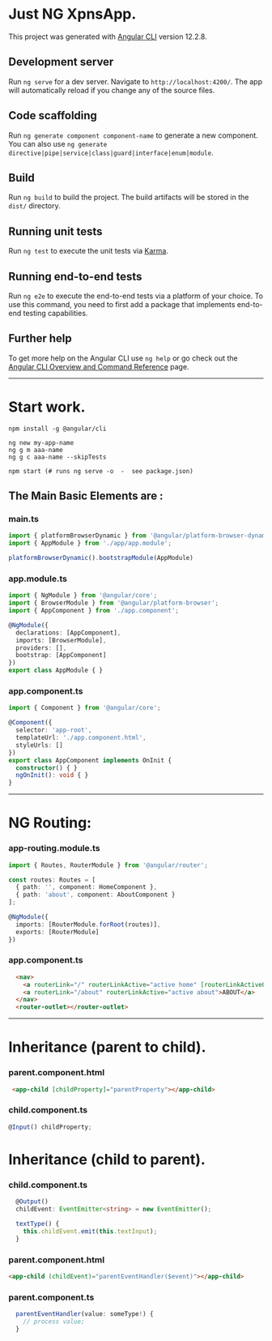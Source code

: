 # Just NG XpnsApp.

This project was generated with [Angular CLI](https://github.com/angular/angular-cli) version 12.2.8.

## Development server

Run `ng serve` for a dev server. Navigate to `http://localhost:4200/`. The app will automatically reload if you change any of the source files.

## Code scaffolding

Run `ng generate component component-name` to generate a new component. You can also use `ng generate directive|pipe|service|class|guard|interface|enum|module`.

## Build

Run `ng build` to build the project. The build artifacts will be stored in the `dist/` directory.

## Running unit tests

Run `ng test` to execute the unit tests via [Karma](https://karma-runner.github.io).

## Running end-to-end tests

Run `ng e2e` to execute the end-to-end tests via a platform of your choice. To use this command, you need to first add a package that implements end-to-end testing capabilities.

## Further help

To get more help on the Angular CLI use `ng help` or go check out the [Angular CLI Overview and Command Reference](https://angular.io/cli) page.

----------------------------------------------------------------

# Start work.

```bsh
npm install -g @angular/cli

ng new my-app-name
ng g m aaa-name
ng g c aaa-name --skipTests

npm start (# runs ng serve -o  -  see package.json)
```

## The Main Basic Elements are :

### main.ts

```ts
import { platformBrowserDynamic } from '@angular/platform-browser-dynamic';
import { AppModule } from './app/app.module';

platformBrowserDynamic().bootstrapModule(AppModule)
```

### app.module.ts

```ts
import { NgModule } from '@angular/core';
import { BrowserModule } from '@angular/platform-browser';
import { AppComponent } from './app.component';

@NgModule({
  declarations: [AppComponent],
  imports: [BrowserModule],
  providers: [],
  bootstrap: [AppComponent]
})
export class AppModule { }
```

### app.component.ts

```ts
import { Component } from '@angular/core';

@Component({
  selector: 'app-root',
  templateUrl: './app.component.html',
  styleUrls: []
})
export class AppComponent implements OnInit { 
  constructor() { }
  ngOnInit(): void { }
}
```
----------------------------------------------------------------

# NG Routing:

### app-routing.module.ts

```ts
import { Routes, RouterModule } from '@angular/router';

const routes: Routes = [
  { path: '', component: HomeComponent },
  { path: 'about', component: AboutComponent }
];

@NgModule({
  imports: [RouterModule.forRoot(routes)],
  exports: [RouterModule]
})
```

### app.component.ts

```html
  <nav>
    <a routerLink="/" routerLinkActive="active home" [routerLinkActiveOptions]="{exact:true}">HOME</a>
    <a routerLink="/about" routerLinkActive="active about">ABOUT</a>
  </nav>
  <router-outlet></router-outlet>
```
----------------------------------------------------------------

# Inheritance (parent to child).

### parent.component.html

```html
 <app-child [childProperty]="parentProperty"></app-child>
```

### child.component.ts

```ts
@Input() childProperty;
```

# Inheritance (child to parent).

### child.component.ts

```ts
  @Output()
  childEvent: EventEmitter<string> = new EventEmitter();

  textType() {
    this.childEvent.emit(this.textInput);
  }
```

### parent.component.html

```html
<app-child (childEvent)="parentEventHandler($event)"></app-child>
```

### parent.component.ts

```ts
  parentEventHandler(value: someType!) {
    // process value;
  }
```
